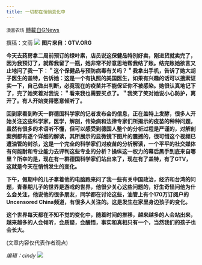 ```yaml
---
title: 一切都在悄悄变化中
---
```

`澳喜农场` [轉載自GNews](https://gnews.org/zh-hans/1549278/)

撰稿：文雨
![](https://assets.gnews.org/wp-content/uploads/2021/09/DB3A07FB-FCC1-47DC-A142-8FEDE2FACF64.jpeg)
**图片来自：GTV.ORG**

**今天去药房拿二周前预订的绿叶素，店员说这保健品特別好卖，刚进货就卖完了，因为我预订了，就帮我留了一瓶，她非常不好意思地帮我结了账。结完账她欲言又止地问了我一下：＂这个保健品与预防病毒有关吗？＂我拿出手机，告诉了她大胡子医生的盖特，告诉她：这是一个有执照的美国医生，如果有兴趣的话可以搜索证实一下，自己做出判断，必竟现在的疫苗并不能保证你不被感染。她很认真地记下了，完了她笑着对我说：＂看来我也需要买点了。＂我笑了笑对她说小心防护，离开了。有人开始变得愿意倾听了。**

**回到家看到昨天一群德国科学家的记者发布会的信息，正在盖特上发酵，很多人开始关注这些科学家，医学，解剖，传染病和法律专家们所揭示的疫苗的种种问题，虽然有很多的术语听不懂，但可以感受到德国人整个的分析过程是严谨的，对解剖案例都有逐个详细的解读，其所展示的显微镜下图片的震撼的，很可惜这个视频已遭油管的封杀，这是一个完全的科学家们对疫苗的分析解读，一个平平的社交媒体有何能耐和专业能力去评判这些专业的分析？操纵这一权力的幕后黑手到底来自哪里？所幸的是，现在有一群德国科学家们站出来了，现在有了盖特，有了GTV，这就是今天在悄悄发生的变化。**

**下午，假期中的儿子拿着他的电脑跑来问了我一些有关中国政治，经济和台湾的问题，青春期儿子的世界是游戏的世界，他很少关心这些问题的，好生奇怪问他为什么会关注，他说他的很多朋友，同学都在讨论这些，油管上有个170万订阅户的Uncensored China频道，有很多人关注的。这是发生在家里身边孩子的变化。**

**这个世界每天都在不知不觉的变化中，随着时间的推移，越来越多的人会站出来，越来越多的人会倾听，会质疑，会醒悟，事实和真相只有一个，当然我们的孩子也会长大。**

(文章内容仅代表作者观点)

*编辑：cindy*
![](https://assets.gnews.org/wp-content/uploads/2021/09/澳喜图标2-1.jpg)
